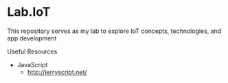# Lab.IoT
This repository serves as my lab to explore IoT concepts, technologies, and app development

Useful Resources 
* JavaScript
  * http://jerryscript.net/ 



